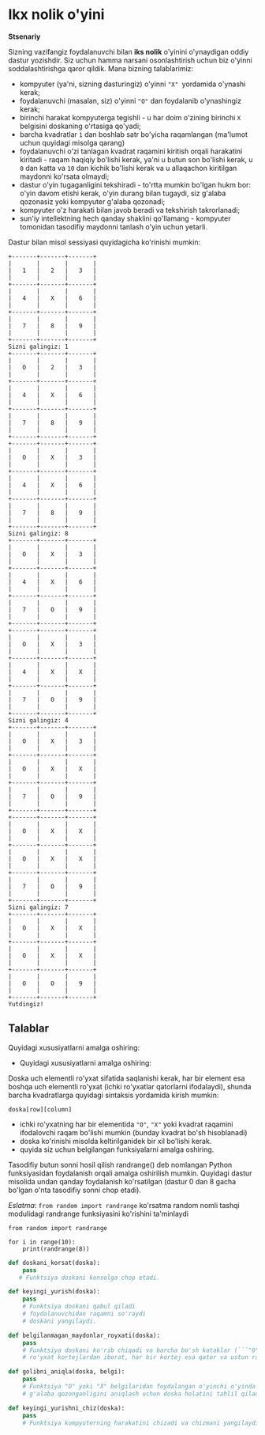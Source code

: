﻿
# Ikx nolik o'yini

**Stsenariy**

Sizning vazifangiz foydalanuvchi bilan **iks nolik** o'yinini o'ynaydigan oddiy dastur yozishdir. Siz uchun hamma narsani osonlashtirish uchun biz o'yinni soddalashtirishga qaror qildik. Mana bizning talablarimiz:

- kompyuter (ya'ni, sizning dasturingiz) o'yinni ```"X" ```yordamida o'ynashi kerak;
- foydalanuvchi (masalan, siz) o'yinni ```"O"``` dan foydalanib o'ynashingiz kerak;
- birinchi harakat kompyuterga tegishli - u har doim o'zining birinchi ```X``` belgisini doskaning o'rtasiga qo'yadi;
- barcha kvadratlar ```1``` dan boshlab satr bo'yicha raqamlangan (ma'lumot uchun quyidagi misolga qarang)
- foydalanuvchi o'zi tanlagan kvadrat raqamini kiritish orqali harakatini kiritadi - raqam haqiqiy bo'lishi kerak, ya'ni u butun son bo'lishi kerak, u ```0``` dan katta va ```10``` dan kichik bo'lishi kerak va u allaqachon kiritilgan maydonni ko'rsata olmaydi;
- dastur o'yin tugaganligini tekshiradi - to'rtta mumkin bo'lgan hukm bor: o'yin davom etishi kerak, o'yin durang bilan tugaydi, siz g'alaba qozonasiz yoki kompyuter g'alaba qozonadi;
- kompyuter o'z harakati bilan javob beradi va tekshirish takrorlanadi;
- sun'iy intellektning hech qanday shaklini qo'llamang - kompyuter tomonidan tasodifiy maydonni tanlash o'yin uchun yetarli.

Dastur bilan misol sessiyasi quyidagicha ko'rinishi mumkin:
```
+-------+-------+-------+
|       |       |       |
|   1   |   2   |   3   |
|       |       |       |
+-------+-------+-------+
|       |       |       |
|   4   |   X   |   6   |
|       |       |       |
+-------+-------+-------+
|       |       |       |
|   7   |   8   |   9   |
|       |       |       |
+-------+-------+-------+
Sizni galingiz: 1
+-------+-------+-------+
|       |       |       |
|   O   |   2   |   3   |
|       |       |       |
+-------+-------+-------+
|       |       |       |
|   4   |   X   |   6   |
|       |       |       |
+-------+-------+-------+
|       |       |       |
|   7   |   8   |   9   |
|       |       |       |
+-------+-------+-------+
+-------+-------+-------+
|       |       |       |
|   O   |   X   |   3   |
|       |       |       |
+-------+-------+-------+
|       |       |       |
|   4   |   X   |   6   |
|       |       |       |
+-------+-------+-------+
|       |       |       |
|   7   |   8   |   9   |
|       |       |       |
+-------+-------+-------+
Sizni galingiz: 8
+-------+-------+-------+
|       |       |       |
|   O   |   X   |   3   |
|       |       |       |
+-------+-------+-------+
|       |       |       |
|   4   |   X   |   6   |
|       |       |       |
+-------+-------+-------+
|       |       |       |
|   7   |   O   |   9   |
|       |       |       |
+-------+-------+-------+
+-------+-------+-------+
|       |       |       |
|   O   |   X   |   3   |
|       |       |       |
+-------+-------+-------+
|       |       |       |
|   4   |   X   |   X   |
|       |       |       |
+-------+-------+-------+
|       |       |       |
|   7   |   O   |   9   |
|       |       |       |
+-------+-------+-------+
Sizni galingiz: 4
+-------+-------+-------+
|       |       |       |
|   O   |   X   |   3   |
|       |       |       |
+-------+-------+-------+
|       |       |       |
|   O   |   X   |   X   |
|       |       |       |
+-------+-------+-------+
|       |       |       |
|   7   |   O   |   9   |
|       |       |       |
+-------+-------+-------+
+-------+-------+-------+
|       |       |       |
|   O   |   X   |   X   |
|       |       |       |
+-------+-------+-------+
|       |       |       |
|   O   |   X   |   X   |
|       |       |       |
+-------+-------+-------+
|       |       |       |
|   7   |   O   |   9   |
|       |       |       |
+-------+-------+-------+
Sizni galingiz: 7
+-------+-------+-------+
|       |       |       |
|   O   |   X   |   X   |
|       |       |       |
+-------+-------+-------+
|       |       |       |
|   O   |   X   |   X   |
|       |       |       |
+-------+-------+-------+
|       |       |       |
|   O   |   O   |   9   |
|       |       |       |
+-------+-------+-------+
Yutdingiz!
```

## Talablar

Quyidagi xususiyatlarni amalga oshiring:

- Quyidagi xususiyatlarni amalga oshiring:

Doska uch elementli ro'yxat sifatida saqlanishi kerak, har bir element esa boshqa uch elementli ro'yxat (ichki ro'yxatlar qatorlarni ifodalaydi), shunda barcha kvadratlarga quyidagi sintaksis yordamida kirish mumkin:

```text
doska[row][column]
```

- ichki ro'yxatning har bir elementida ```"O"```, ```"X"``` yoki kvadrat raqamini ifodalovchi raqam bo'lishi mumkin (bunday kvadrat bo'sh hisoblanadi)
- doska ko'rinishi misolda keltirilganidek bir xil bo'lishi kerak.
- quyida siz uchun belgilangan funksiyalarni amalga oshiring.

Tasodifiy butun sonni hosil qilish randrange() deb nomlangan Python funksiyasidan foydalanish orqali amalga oshirilish mumkin. Quyidagi dastur misolida undan qanday foydalanish ko'rsatilgan (dastur 0 dan 8 gacha bo'lgan o'nta tasodifiy sonni chop etadi).

_Eslatma_: ```from random import randrange``` ko'rsatma random nomli tashqi modulidagi randrange funksiyasini ko'rishini ta'minlaydi

```text
from random import randrange
 
for i in range(10):
    print(randrange(8))
```

```python
def doskani_korsat(doska):
    pass
   # Funktsiya doskani konsolga chop etadi.

def keyingi_yurish(doska):
    pass
    # Funktsiya doskani qabul qiladi 
    # foydalanuvchidan raqamni so'raydi
    # doskani yangilaydi.

def belgilanmagan_maydonlar_royxati(doska):
    pass     
    # Funktsiya doskani ko'rib chiqadi va barcha bo'sh kataklar (```"0"``` va ```"X"``` bo'lmagan) ro'yxatini tuzadi;
    # ro'yxat kortejlardan iborat, har bir kortej esa qator va ustun raqamlaridan iborat.

def golibni_aniqla(doska, belgi):
    pass
    # Funktsiya "O" yoki "X" belgilaridan foydalangan o'yinchi o'yinda 
    # g'alaba qozonganligini aniqlash uchun doska holatini tahlil qiladi     

def keyingi_yurishni_chiz(doska):
    pass
    # Funktsiya kompyuterning harakatini chizadi va chizmani yangilaydi.
```